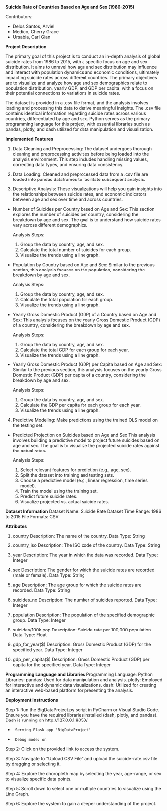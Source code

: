 **Suicide Rate of Countries Based on Age and Sex (1986-2015)**

Contributors: 

* Delos Santos, Arviel
* Medico, Cherry Grace
* Ursabia, Carl Gian

**Project Description**

The primary goal of this project is to conduct an in-depth analysis of global suicide rates from 1986 to 2015, with a specific focus on age and sex distribution. It aims to unravel how age and sex distribution may influence and interact with population dynamics and economic conditions, ultimately impacting suicide rates across different countries. The primary objectives are to visualize and analyze how age and sex demographics relate to population distribution, yearly GDP, and GDP per capita, with a focus on their potential connections to variations in suicide rates.

The dataset is provided in a .csv file format, and the analysis involves loading and processing this data to derive meaningful insights. The .csv file contains identical information regarding suicide rates across various countries, differentiated by age and sex. Python serves as the primary programming language for this project, with essential libraries such as pandas, plotly, and dash utilized for data manipulation and visualization. 

**Implemented Features**
1. Data Cleaning and Preprocessing: The dataset undergoes thorough cleaning and preprocessing activities before being loaded into the analysis environment. This step includes handling missing values, correcting data types, and ensuring data consistency.

2. Data Loading: Cleaned and preprocessed data from a .csv file are loaded into pandas dataframes to facilitate subsequent analysis.

3. Descriptive Analysis: These visualizations will help you gain insights into the relationships between suicide rates, and economic indicators between age and sex over time and across countries.

 - Number of Suicides per Country based on Age and Sex:
    This section explores the number of suicides per country, considering the breakdown by age and sex. The goal is to understand how suicide rates vary across different demographics.

    Analysis Steps:    
    1. Group the data by country, age, and sex.
    2. Calculate the total number of suicides for each group.
    3. Visualize the trends using a line graph.

 - Population by Country based on Age and Sex:
    Similar to the previous section, this analysis focuses on the population, considering the breakdown by age and sex.

    Analysis Steps:
    1. Group the data by country, age, and sex.
    2. Calculate the total population for each group.
    3. Visualize the trends using a line graph.    

 - Yearly Gross Domestic Product (GDP) of a Country based on Age and Sex:
    This analysis focuses on the yearly Gross Domestic Product (GDP) of a country, considering the breakdown by age and sex.

    Analysis Steps:
    1. Group the data by country, age, and sex.
    2. Calculate the total GDP for each group for each year.
    3. Visualize the trends using a line graph.


 - Yearly Gross Domestic Product (GDP) per Capita based on Age and Sex:
    Similar to the previous section, this analysis focuses on the yearly Gross Domestic Product (GDP) per capita of a country, considering the breakdown by age and sex.

    Analysis Steps:
    1. Group the data by country, age, and sex.
    2. Calculate the GDP per capita for each group for each year.
    3. Visualize the trends using a line graph.


4. Predictive Modeling: Make predictions using the trained OLS model on the testing set.

- Predicted Projection on Suicides based on Age and Sex
    This analysis involves building a predictive model to project future suicides based on age and sex. The goal is to visualize the projected suicide rates against the actual rates.      

    Analysis Steps:
    1. Select relevant features for prediction (e.g., age, sex).
    2. Split the dataset into training and testing sets.
    3. Choose a predictive model (e.g., linear regression, time series model).
    4. Train the model using the training set.
    5. Predict future suicide rates.
    6. Visualize projected vs. actual suicide rates.



**Dataset Information**
    Dataset Name: Suicide Rate Dataset
    Time Range: 1986 to 2015
    File Formats: CSV   

**Attributes**
1. country
Description: The name of the country.
Data Type: String

2. country_iso
Description: The ISO code of the country.
Data Type: String

3. year
Description: The year in which the data was recorded.
Data Type: Integer

4. sex
Description: The gender for which the suicide rates are recorded (male or female).
Data Type: String

5. age
Description: The age group for which the suicide rates are recorded.
Data Type: String

6. suicides_no
Description: The number of suicides reported.
Data Type: Integer

7. population
Description: The population of the specified demographic group.
Data Type: Integer

8. suicides/100k pop
Description: Suicide rate per 100,000 population.
Data Type: Float

9. gdp_for_year($)
Description: Gross Domestic Product (GDP) for the specified year.
Data Type: Integer

10. gdp_per_capita($)
Description: Gross Domestic Product (GDP) per capita for the specified year.
Data Type: Integer


**Programming Language and Libraries**
    Programming Language: 
        Python
    Libraries:
        pandas: Used for data manipulation and analysis.
        plotly: Employed for interactive and dynamic data visualizations.
        dash: Utilized for creating an interactive web-based platform for presenting the analysis.

**Deployment Instructions**

Step 1: Run the BigDataProject.py script in PyCharm or Visual Studio Code. Ensure you have the required libraries installed (dash, plotly, and pandas).
    Dash is running on http://127.0.0.1:8050/

 *      Serving Flask app 'BigDataProject'
 *      Debug mode: on

Step 2: Click on the provided link to access the system.

Step 3: Navigate to "Upload CSV File" and upload the suicide-rate.csv file by dragging or selecting it.

Step 4: Explore the choropleth map by selecting the year, age-range, or sex to visualize specific data points.

Step 5: Scroll down to select one or multiple countries to visualize using the Line Graph.

Step 6: Explore the system to gain a deeper understanding of the project.
